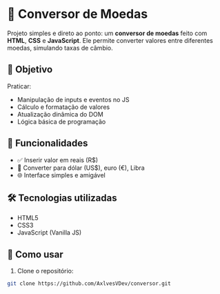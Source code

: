 # 💱 Conversor de Moedas

Projeto simples e direto ao ponto: um **conversor de moedas** feito com **HTML**, **CSS** e **JavaScript**. Ele permite converter valores entre diferentes moedas, simulando taxas de câmbio.

## 🧠 Objetivo

Praticar:
- Manipulação de inputs e eventos no JS
- Cálculo e formatação de valores
- Atualização dinâmica do DOM
- Lógica básica de programação

## 🔧 Funcionalidades

- ✅ Inserir valor em reais (R$)
- 🔁 Converter para dólar (US$), euro (€), Libra
- 🌐 Interface simples e amigável


## 🛠 Tecnologias utilizadas

- HTML5
- CSS3
- JavaScript (Vanilla JS)

## 🚀 Como usar

1. Clone o repositório:
```bash
git clone https://github.com/AxlvesVDev/conversor.git
